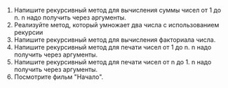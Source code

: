 1) Напишите рекурсивный метод для вычисления суммы чисел от 1 до n. n надо получить через аргументы.
2) Реализуйте метод, который умножает два числа с использованием рекурсии
3) Напишите рекурсивный метод для вычисления факториала числа.
4) Напишите рекурсивный метод для печати чисел от 1 до n. n надо получить через аргументы.
5) Напишите рекурсивный метод для печати чисел от n до 1. n надо получить через аргументы.
6) Посмотрите фильм "Начало". 